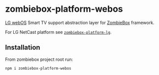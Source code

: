 # zombiebox-platform-webos

[LG webOS](http://webostv.developer.lge.com/discover/discover-webos-tv) Smart TV support abstraction layer for [ZombieBox](http://zombiebox.tv) framework.

For LG NetCast platform see [`zombiebox-platform-lg`](https://www.npmjs.com/package/zombiebox-platform-lg).

## Installation

From zombiebox project root run:

```bash
npm i zombiebox-platform-webos
```

